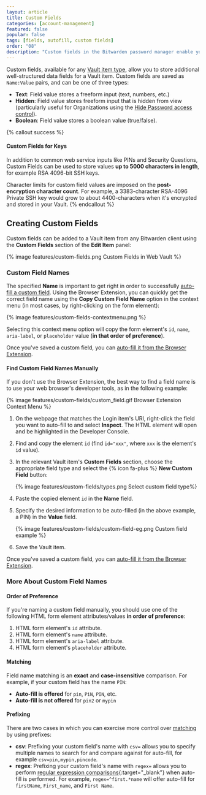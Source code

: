 ```yaml
---
layout: article
title: Custom Fields
categories: [account-management]
featured: false
popular: false
tags: [fields, autofill, custom fields]
order: "08"
description: "Custom fields in the Bitwarden password manager enable you to add unique data to a login for autofill. Learn how to create one with just a few clicks."
---
```


Custom fields, available for any [Vault item type]({{site.baseurl}}/article/managing-items/), allow you to store additional well-structured data fields for a Vault item. Custom fields are saved as `Name:Value` pairs, and can be one of three types:

- **Text**: Field value stores a freeform input (text, numbers, etc.)
- **Hidden**: Field value stores freeform input that is hidden from view (particularly useful for Organizations using the [Hide Password access control]({{site.baseurl}}/article/user-types-access-control/#granular-access-control)).
- **Boolean**: Field value stores a boolean value (true/false).

{% callout success %}
#### Custom Fields for Keys

In addition to common web service inputs like PINs and Security Questions, Custom Fields can be used to store values **up to 5000 characters in length**, for example RSA 4096-bit SSH keys.

Character limits for custom field values are imposed on the **post-encryption character count**. For example, a 3383-character RSA-4096 Private SSH key would grow to about 4400-characters when it's encrypted and stored in your Vault.
{% endcallout %}

## Creating Custom Fields

Custom fields can be added to a Vault item from any Bitwarden client using the **Custom Fields** section of the **Edit Item** panel:

{% image features/custom-fields.png Custom Fields in Web Vault %}

### Custom Field Names

The specified **Name** is important to get right in order to successfully [auto-fill a custom field]({{site.baseurl}}/article/auto-fill-custom-fields/). Using the Browser Extension, you can quickly get the correct field name using the **Copy Custom Field Name** option in the context menu (in most cases, by right-clicking on the form element):

{% image features/custom-fields-contextmenu.png %}

Selecting this context menu option will copy the form element's `id`, `name`, `aria-label`, or `placeholder` value (**in that order of preference**).

Once you've saved a custom field, you can [auto-fill it from the Browser Extension]({{site.baseurl}}/article/auto-fill-custom-fields/).

#### Find Custom Field Names Manually

If you don't use the Browser Extension, the best way to find a field name is to use your web browser's developer tools, as in the following example:

{% image features/custom-fields/custom_field.gif Browser Extension Context Menu %}

1. On the webpage that matches the Login item's URI, right-click the field you want to auto-fill to and select **Inspect**. The HTML element will open and be highlighted in the Developer Console.
2. Find and copy the element `id` (find `id="xxx"`, where `xxx` is the element's `id` value).
3. In the relevant Vault item's **Custom Fields** section, choose the appropriate field type and select the {% icon fa-plus %} **New Custom Field** button:

   {% image features/custom-fields/types.png Select custom field type%}
4. Paste the copied element `id` in the **Name** field.
5. Specify the desired information to be auto-filled (in the above example, a PIN) in the **Value** field.

   {% image features/custom-fields/custom-field-eg.png Custom field example %}
6. Save the Vault item.

Once you've saved a custom field, you can [auto-fill it from the Browser Extension]({{site.baseurl}}/article/auto-fill-custom-fields/).

### More About Custom Field Names

#### Order of Preference

If you're naming a custom field manually, you should use one of the following HTML form element attributes/values **in order of preference**:

1. HTML form element's `id` attribute.
2. HTML form element's `name` attribute.
3. HTML form element's `aria-label` attribute.
4. HTML form element's `placeholder` attribute.

#### Matching

Field name matching is an **exact** and **case-insensitive** comparison. For example, if your custom field has the name `PIN`:

- **Auto-fill is offered** for `pin`, `PiN`, `PIN`, etc.
- **Auto-fill is not offered** for `pin2` or `mypin`

#### Prefixing

There are two cases in which you can exercise more control over [matching](#matching) by using prefixes:

- **csv**: Prefixing your custom field's name with `csv=` allows you to specify multiple names to search for and compare against for auto-fill, for example `csv=pin,mypin,pincode`.
- **regex**: Prefixing your custom field's name with `regex=` allows you to perform [regular expression comparisons](https://regexone.com){:target="\_blank"} when auto-fill is performed. For example, `regex=^first.*name` will offer auto-fill for `firstName`, `First_name`, and `First Name`.
